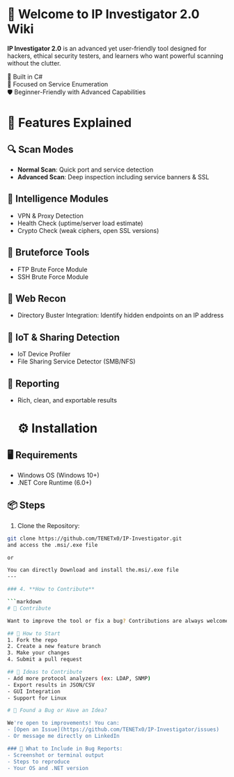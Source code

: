 # 🧠 Welcome to IP Investigator 2.0 Wiki

**IP Investigator 2.0** is an advanced yet user-friendly tool designed for hackers, ethical security testers, and learners who want powerful scanning without the clutter.

🔧 Built in C#  
📡 Focused on Service Enumeration  
🛡️ Beginner-Friendly with Advanced Capabilities

# 🌟 Features Explained

## 🔍 Scan Modes
- **Normal Scan**: Quick port and service detection
- **Advanced Scan**: Deep inspection including service banners & SSL

## 🧠 Intelligence Modules
- VPN & Proxy Detection
- Health Check (uptime/server load estimate)
- Crypto Check (weak ciphers, open SSL versions)

## 🧰 Bruteforce Tools
- FTP Brute Force Module
- SSH Brute Force Module

## 📂 Web Recon
- Directory Buster Integration: Identify hidden endpoints on an IP address

## 📡 IoT & Sharing Detection
- IoT Device Profiler
- File Sharing Service Detector (SMB/NFS)

## 📄 Reporting
- Rich, clean, and exportable results

  # ⚙️ Installation

## 🖥️ Requirements
- Windows OS (Windows 10+)
- .NET Core Runtime (6.0+)

## 📦 Steps
1. Clone the Repository:
```bash
git clone https://github.com/TENETx0/IP-Investigator.git
and access the .msi/.exe file

or

You can directly Download and install the.msi/.exe file
---

### 4. **How to Contribute**

```markdown
# 🤝 Contribute

Want to improve the tool or fix a bug? Contributions are always welcome!

## 🚀 How to Start
1. Fork the repo
2. Create a new feature branch
3. Make your changes
4. Submit a pull request

## 🧩 Ideas to Contribute
- Add more protocol analyzers (ex: LDAP, SNMP)
- Export results in JSON/CSV
- GUI Integration
- Support for Linux

# 🐛 Found a Bug or Have an Idea?

We're open to improvements! You can:
- [Open an Issue](https://github.com/TENETx0/IP-Investigator/issues)
- Or message me directly on LinkedIn

### 📝 What to Include in Bug Reports:
- Screenshot or terminal output
- Steps to reproduce
- Your OS and .NET version

